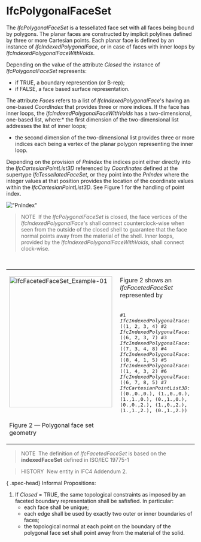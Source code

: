 IfcPolygonalFaceSet
===================

The _IfcPolygonalFaceSet_ is a tessellated face set with all faces being bound by polygons. The planar faces are constructed by implicit polylines defined by three or more Cartesian points. Each planar face is defined by an instance of _IfcIndexedPolygonalFace_, or in case of faces with inner loops by _IfcIndexedPolygonalFaceWithVoids_.

Depending on the value of the attribute _Closed_ the instance of _IfcPolygonalFaceSet_ represents:

* if TRUE, a boundary represention (or B-rep);
* if FALSE, a face based surface representation.



The attribute _Faces_ refers to a list of _IfcIndexedPolygonalFace_'s having an one-based _CoordIndex_ that provides three or more indices. If the face has inner loops, the _IfcIndexedPolygonalFaceWithVoids_ has a two-dimensional, one-based list, where:* the first dimension of the two-dimensional list addresses the list of inner loops;
* the second dimension of the two-dimensional list provides three or more indices each being a vertex of the planar polygon representing the inner loop.

Depending on the provision of _PnIndex_ the indices point either directly into the _IfcCartesianPointList3D_ referenced by _Coordinates_ defined at the supertype _IfcTessellatedFaceSet_, or they point into the _PnIndex_ where the integer values at that position provides the location of the coordinate values within the _IfcCartesianPointList3D_. See Figure 1 for the handling of point index.

!["PnIndex"](../../../../../../figures/ifcpolygonalfaceset_01.png "Figure 1 &mdash; Use of _PnIndex_")

> NOTE&nbsp; If the _IfcPolygonalFaceSet_ is closed, the face vertices of the _IfcIndexedPolygonalFace_'s shall connect counterclock-wise when seen from the outside of the closed shell to guarantee that the face normal points away from the material of the shell. Inner loops, provided by the _IfcIndexedPolygonalFaceWithVoids_, shall connect clock-wise.

&nbsp;

<table summary="tessellation">
 <tr><td style="width: 280px"><img src="../../../../../../figures/ifcfacetedfaceset_example-01.png" width="275" height="350" alt="IfcFacetedFaceSet_Example-01">
 </td>
 <td>
  <p>Figure 2 shows an <em>IfcFacetedFaceSet</em> represented by<br><br></p>
<tt class="spf">
#1 <em>IfcIndexedPolygonalFace</em>: ((1, 2, 3, 4)
#2 <em>IfcIndexedPolygonalFace</em>: ((6, 2, 3, 7)
#3 <em>IfcIndexedPolygonalFace</em>: ((7, 3, 4, 8)
#4 <em>IfcIndexedPolygonalFace</em>: ((8, 4, 1, 5)
#5 <em>IfcIndexedPolygonalFace</em>: ((1, 4, 3, 2)
#6 <em>IfcIndexedPolygonalFace</em>: ((6, 7, 8, 5)
#7 <em>IfcCartesianPointList3D</em>: ((0.,0.,0.), (1.,0.,0.), (1.,1.,0.), (0.,1.,0.), (0.,0.,2.), (1.,0.,2.), (1.,1.,2.), (0.,1.,2.))
</tt>
  </td>
 </tr>
 <tr>
  <td><p class="figure">Figure 2 &mdash; Polygonal face set geometry</p></td>
  <td>&nbsp;</td>
 </tr>
</table>

> NOTE&nbsp; The definition of _IfcFacetedFaceSet_ is based on the **indexedFaceSet** defined in ISO/IEC 19775-1

> HISTORY&nbsp; New entity in IFC4 Addendum 2.

{ .spec-head}
Informal Propositions:

1. If _Closed_ = TRUE, the same topological constraints as imposed by an faceted boundary representation shall be safisfied. In particular: 
    * each face shall be unique;
    * each edge shall be used by exactly two outer or inner boundaries of faces;
    * the topological normal at each point on the boundary of the polygonal face set shall point away from the material of the solid.
